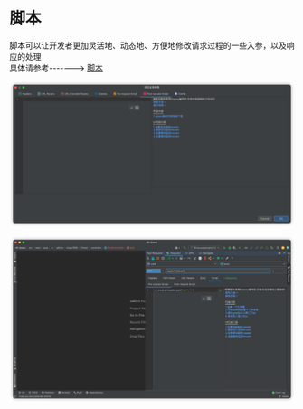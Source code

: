 # 脚本

脚本可以让开发者更加灵活地、动态地、方便地修改请求过程的一些入参，以及响应的处理  
具体请参考-------> [脚本](../script.md)

![scriptProject](/img/2022.2.3/scriptProject.png)

![scriptModule](/img/2022.2.3/scriptModule.png)
